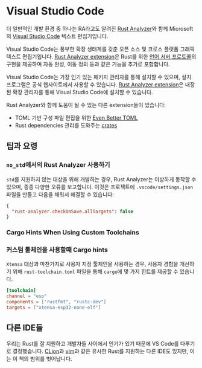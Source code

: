 # Visual Studio Code

더 일반적인 개발 환경 중 하나는 RA라고도 알려진 [Rust Analyzer][rust-analyzer]와 함께 Microsoft의 [Visual Studio Code][vscode] 텍스트 편집기입니다.

Visual Studio Code는 풍부한 확장 생태계를 갖춘 오픈 소스 및 크로스 플랫폼 그래픽 텍스트 편집기입니다. [Rust Analyzer extension][rust-analyzer-extension]은 Rust를 위한 [언어 서버 프로토콜][language-server-protocol]의 구현을 제공하며 자동 완성, 이동 정의 등과 같은 기능을 추가로 포함합니다.

Visual Studio Code는 가장 인기 있는 패키지 관리자를 통해 설치할 수 있으며, 설치 프로그램은 공식 웹사이트에서 사용할 수 있습니다. [Rust Analyzer extension][rust-analyzer-extension]은 내장된 확장 관리자를 통해 Visual Studio Code에 설치할 수 있습니다.

Rust Analyzer와 함께 도움이 될 수 있는 다른 extension들이 있습니다:

- TOML 기반 구성 파일 편집을 위한 [Even Better TOML][even-better-toml]
- Rust dependencies 관리를 도와주는 [crates][crates]

[vscode]: https://code.visualstudio.com/
[rust-analyzer]: https://rust-analyzer.github.io/
[rust-analyzer-extension]: https://marketplace.visualstudio.com/items?itemName=rust-lang.rust-analyzer
[language-server-protocol]: https://microsoft.github.io/language-server-protocol/
[even-better-toml]: https://marketplace.visualstudio.com/items?itemName=tamasfe.even-better-toml
[crates]: https://marketplace.visualstudio.com/items?itemName=serayuzgur.crates

## 팁과 요령

### `no_std`에서의 Rust Analyzer 사용하기

`std`를 지원하지 않는 대상을 위해 개발하는 경우, Rust Analyzer는 이상하게 동작할 수 있으며, 종종 다양한 오류를 보고합니다. 이것은 프로젝트에 `.vscode/settings.json` 파일을 만들고 다음을 채워서 해결할 수 있습니다:

```json
{
  "rust-analyzer.checkOnSave.allTargets": false
}
```

### Cargo Hints When Using Custom Toolchains

### 커스텀 툴체인을 사용할때 Cargo hints

`Xtensa` 대상과 마찬가지로 사용자 지정 툴체인을 사용하는 경우, 사용자 경험을 개선하기 위해 `rust-toolchain.toml` 파일을 통해 `cargo`에 몇 가지 힌트를 제공할 수 있습니다.

```toml
[toolchain]
channel = "esp"
components = ["rustfmt", "rustc-dev"]
targets = ["xtensa-esp32-none-elf"]
```

## 다른 IDE들

우리는 Rust를 잘 지원하고 개발자들 사이에서 인기가 있기 때문에 VS Code를 다루기로 결정했습니다. [CLion][clion]과 [vim][vim]과 같은 유사한 Rust를 지원하는 다른 IDE도 있지만, 이는 이 책의 범위를 벗어납니다.

[clion]: https://www.jetbrains.com/clion/
[vim]: https://www.vim.org/
